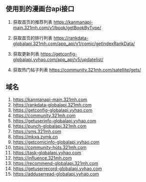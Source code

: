 ## 使用到的漫画台api接口

1. 获取首页的推荐列表
https://kanmanapi-main.321mh.com/v1/book/getBookByType/

2. 获取首页的排行列表
https://rankdata-globalapi.321mh.com/app_api/v1/comic/getIndexRankData/

3. 获取更新列表
https://getconfig-globalapi.yyhao.com/app_api/v5/updatelist/

4. 获取热门帖子列表
https://community.321mh.com/satellite/gets/


## 域名
1. https://kanmanapi-main.321mh.com
2. https://rankdata-globalapi.321mh.com
3. https://getconfig-globalapi.yyhao.com
4. https://community.321mh.com
5. https://getuserinfo-globalapi.yyhao.com
6. https://punch-globalapi.321mh.com
7. https://sms.321mh.com
8. https://mkxq.zymk.cn
9. https://getcomicinfo-globalapi.yyhao.com
10. https://community-hots.321mh.com
11. https://task-globalapi.yyhao.com
12. https://influence.321mh.com
13. https://recommend-globalapi.321mh.com
14. https://getuserrecord-globalapi.yyhao.com
15. https://adduserread-globalapi.yyhao.com
